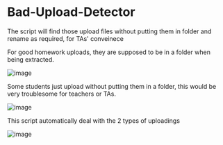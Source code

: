 # Bad-Upload-Detector
The script will find those upload files without putting them in folder and rename as required, for TAs' conveinece

For good homework uploads, they are supposed to be in a folder when being extracted.

![image](https://github.com/MotorBottle/Bad-Upload-Detector/assets/71703952/12d872f7-c69a-482e-a4b7-00dc61d860e1)

Some students just upload without putting them in a folder, this would be very troublesome for teachers or TAs.

![image](https://github.com/MotorBottle/Bad-Upload-Detector/assets/71703952/f3112c55-3f9b-4cf1-83f1-aafef6fe6abc)


This script automatically deal with the 2 types of uploadings

![image](https://github.com/MotorBottle/Bad-Upload-Detector/assets/71703952/bafa8374-77b0-42f7-b9cc-4c80ced3a48f)

